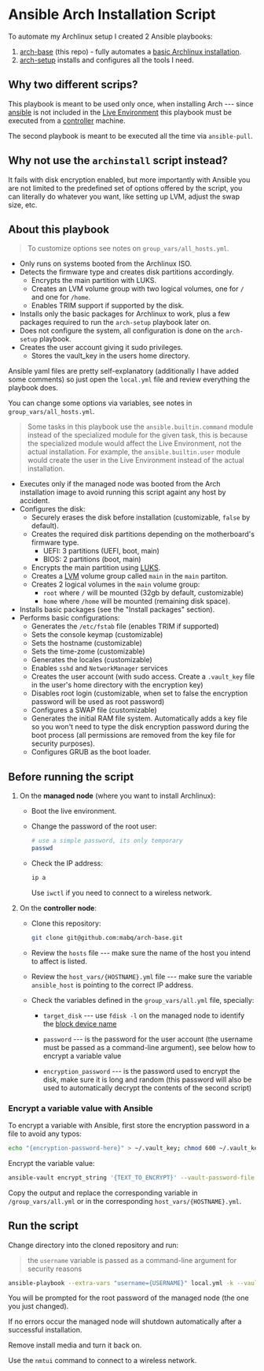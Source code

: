 # Ansible Arch Installation Script

To automate my Archlinux setup I created 2 Ansible playbooks:

1. [arch-base](https://github.com/mabq/arch-base) (this repo) - fully automates a [basic Archlinux installation](https://wiki.archlinux.org/title/Installation_guide).
2. [arch-setup](https://github.com/mabq/arch-setup) installs and configures all the tools I need.


## Why two different scrips?

This playbook is meant to be used only once, when installing Arch --- since [ansible](https://archlinux.org/packages/extra/any/ansible/) is not included in the [Live Environment](https://wiki.archlinux.org/title/Installation_guide#Boot_the_live_environment) this playbook must be executed from a [controller](https://docs.ansible.com/ansible/latest/getting_started/index.html#getting-started-with-ansible) machine.

The second playbook is meant to be executed all the time via `ansible-pull`.


## Why not use the `archinstall` script instead?

It fails with disk encryption enabled, but more importantly with Ansible you are not limited to the predefined set of options offered by the script, you can literally do whatever you want, like setting up LVM, adjust the swap size, etc.


## About this playbook

> To customize options see notes on `group_vars/all_hosts.yml`.

- Only runs on systems booted from the Archlinux ISO.
- Detects the firmware type and creates disk partitions accordingly. 
    - Encrypts the main partition with LUKS.
    - Creates an LVM volume group with two logical volumes, one for `/` and one for `/home`.
    - Enables TRIM support if supported by the disk.
- Installs only the basic packages for Archlinux to work, plus a few packages required to run the `arch-setup` playbook later on.
- Does not configure the system, all configuration is done on the `arch-setup` playbook.
- Creates the user account giving it sudo privileges.
    - Stores the vault_key in the users home directory.

Ansible yaml files are pretty self-explanatory (additionally I have added some comments) so just open the `local.yml` file and review everything the playbook does.

You can change some options via variables, see notes in `group_vars/all_hosts.yml`.

> Some tasks in this playbook use the `ansible.builtin.command` module instead of the specialized module for the given task, this is because the specialized module would affect the Live Environment, not the actual installation. For example, the `ansible.builtin.user` module would create the user in the Live Environment instead of the actual installation. 

   - Executes only if the managed node was booted from the Arch installation image to avoid running this script againt any host by accident.
   - Configures the disk:
     - Securely erases the disk before installation (customizable, `false` by default).
     - Creates the required disk partitions depending on the motherboard's firmware type.
       - UEFI: 3 partitions (UEFI, boot, main)
       - BIOS: 2 partitions (boot, main)
     - Encrypts the main partition using [LUKS](https://wiki.archlinux.org/title/Dm-crypt/Encrypting_an_entire_system#LVM_on_LUKS).
     - Creates a [LVM](https://wiki.archlinux.org/title/LVM) volume group called `main` in the `main` partiton.
     - Creates 2 logical volumes in the `main` volume group:
       - `root` where `/` will be mounted (32gb by default, customizable)
       - `home` where `/home` will be mounted (remaining disk space).
   - Installs basic packages (see the "Install packages" section).
   - Performs basic configurations:
     - Generates the `/etc/fstab` file (enables TRIM if supported)
     - Sets the console keymap (customizable)
     - Sets the hostname (customizable)
     - Sets the time-zome (customizable)
     - Generates the locales (customizable)
     - Enables `sshd` and `NetworkManager` services
     - Creates the user account (with sudo access. Create a `.vault_key` file in the user's home directory with the encryption key)
     - Disables root login (customizable, when set to false the encryption password will be used as root password)
     - Configures a SWAP file (customizable)
     - Generates the initial RAM file system. Automatically adds a key file so you won't need to type the disk encryption password during the boot process (all permissions are removed from the key file for security purposes).
     - Configures GRUB as the boot loader.


## Before running the script

1. On the **managed node** (where you want to install Archlinux):

   - Boot the live environment.
   
   - Change the password of the root user:
   
     ```bash
     # use a simple password, its only temporary
     passwd
     ```
   
   - Check the IP address:
   
     ```bash
     ip a
     ```
   
     Use `iwctl` if you need to connect to a wireless network.

2. On the **controller node**:

   - Clone this repository:
   
     ```bash
     git clone git@github.com:mabq/arch-base.git
     ``` 
   
   - Review the `hosts` file --- make sure the name of the host you intend to affect is listed.
   
   - Review the `host_vars/{HOSTNAME}.yml` file --- make sure the variable `ansible_host` is pointing to the correct IP address.

   - Check the variables defined in the `group_vars/all.yml` file, specially:

     - `target_disk` --- use `fdisk -l` on the managed node to identify the [block device name](https://wiki.archlinux.org/title/Device_file#Block_devices)

     - `password` --- is the password for the user account (the username must be passed as a command-line argument), see below how to encrypt a variable value

     - `encryption_password` --- is the password used to encrypt the disk, make sure it is long and random (this password will also be used to automatically decrypt the contents of the second script)

### Encrypt a variable value with Ansible

To encrypt a variable with Ansible, first store the encryption password in a file to avoid any typos:

   ```bash
   echo "{encryption-password-here}" > ~/.vault_key; chmod 600 ~/.vault_key
   ```

Encrypt the variable value:

   ```bash
   ansible-vault encrypt_string '{TEXT_TO_ENCRYPT}' --vault-password-file ~/.vault_key --name '{VARIABLE_NAME}'`
   ```

Copy the output and replace the corresponding variable in `/group_vars/all.yml` or in the corresponding `host_vars/{HOSTNAME}.yml`.


## Run the script

Change directory into the cloned repository and run:

> the `username` variable is passed as a command-line argument for security reasons

   ```bash
   ansible-playbook --extra-vars "username={USERNAME}" local.yml -k --vault-password-file ~/.vault_key
   ```

You will be prompted for the root password of the managed node (the one you just changed).

If no errors occur the managed node will shutdown automatically after a successful installation.

Remove install media and turn it back on.

Use the `nmtui` command to connect to a wireless network.

